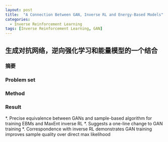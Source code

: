 ```yaml
---
layout: post
title:  "A Connection Between GAN, Inverse RL and Energy-Based Models"
categories:
  - Inverse Reinforcement Learning
tags: [Inverse Reinforcement Learning, GAN]
---
```


## 生成对抗网络，逆向强化学习和能量模型的一个结合

### 摘要



### Problem set

### Method

### Result

*. Precise equivalence between GANs and sample-based algorithm for training EBMs and MaxEnt inverse RL
*. Suggests a one-line change to GAN training
*. Correspondence with inverse RL demonstrates GAN training improves sample quality over direct max likelihood
